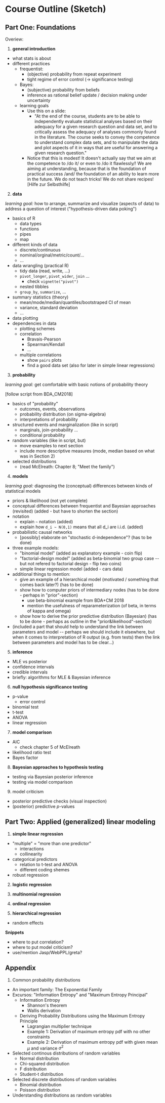 # Course Outline (Sketch)

## Part One: Foundations

Overiew:

1. **general introduction**

- what stats is about
- different practices
  - frequentist:
    - (objective) probability from repeat experiment
    - tight regime of error control (-> significance testing)
  - Bayes:
    - (subjective) probability from beliefs
    - inference as rational belief update / decision making under uncertainty
  - learning goals
    - Use this on a slide:
      - "At the end of the course, students are to be able to independently evaluate statistical analyses based on their adequacy for a given research question and data set, and to critically assess the adequacy of analyses commonly found in the literature. The course seeks to convey the competence to understand complex data sets, and to manipulate the data and plot aspects of it in ways that are useful for answering a given research question."
    - Notice that this is modest! It doesn't actually say that we aim at the competence to /do it/ or even to /do it flawlessly/! We are aiming at understanding, because that is the foundation of practical success /and/ the foundation of an ability to learn more in the future. We do not teach tricks! We do not share recipes! [Hilfe zur Selbsthilfe]

2. **data**

*learning goal:* how to arrange, summarize and visualize (aspects of data) to address a question of interest ("hypothesis-driven data poking")

- basics of R
  - data types
  - functions
  - pipes
  - map
- different kinds of data
  - discrete/continuous
  - nominal/orginal/metric/count/...
  - ...
- data wrangling (practical R)
  - tidy data (read, write, ...)
  - `pivot_longer`, `pivot_wider`, `join` ...
    - check `vignette("pivot")`
  - nested tibbles
  - `group_by`, `summarize`, ...
- summary statistics (theory)
  - mean/mode/median/quantiles/bootstraped CI of mean
  - variance, standard deviation
  - ...
- data plotting
- dependencies in data
  - plotting schemes
  - correlation
    - Bravais-Pearson
    - Spearman/Kendall
    - ...
  - multiple correlations
    - show `pairs` plots
    - find a good data set (also for later in simple linear regressions)
    
3. **probability**

*learning goal:* get comfortable with basic notions of probability theory

[follow script from BDA_CM2018]
- basics of "probability"
  - outcomes, events, observations
  - probability distribution (on sigma-algebra)
  - interpretations of probability
- structured events and marginalization (like in script)
  - marginals, join-probability ...
  - conditional probability
- random variables (like in script, but)
  - move examples to next section
  - include more descriptive measures (mode, median based on what was in Section 2)
- selected distributions
  - (read McElreath: Chapter 8; "Meet the family")

4. **models**

*learning goal:* diagnosing the (conceptual) differences between kinds of statistical models

- priors & likelihood (not yet complete)
- conceptual differences between frequentist and Bayesian approaches (revisited) (added - but have to shorten the section)
- notation
  - explain `~` notation (added)
  - explain how `d_i ~ N(0,1)` means that all d_i are i.i.d. (added)
- probabilistic causal networks
  - [possibly] elaborate on "stochastic d-independence"? (has to be done)
- three example models:
  - "binomial model" (added as explanatory example - coin flip)
  - "factorial-design model" (added as beta-binomial two group case -- but not refered to factorial design - flip two coins)
  - simple linear regression model (added - cars data)
- additional things to mention:
  - give an example of a hierarchical model (motivated / something that comes back later?) (has to be done)
  - show how to computer priors of intermediary nodes (has to be done - perhaps in "prior"-section)
    - use beta-binomial example from BDA+CM 2018
    - mention the usefulness of reparameterization (of beta, in terms of kappa and omega)
  - show how to derive the prior predictive distribution (Bayesian) (has to be done - perhaps as outline in the "prior&likelihood"-section)
- (included a part that should help to understand the link between parameters and model -- perhaps we should include it elsewhere, but when it comes to interpretation of R output (e.g. from tests) then the link between parameters and model has to be clear...)

5. **inference**

- MLE vs posterior
- confidence intervals
- credible intervals
- briefly: algorithms for MLE & Bayesian inference

6. **null hypothesis significance testing**

- p-value
  - error control
- binomial test 
- t-test
- ANOVA
- linear regression

7. **model comparison**

- AIC
  - check chapter 5 of McElreath
- likelihood ratio test
- Bayes factor

8. **Bayesian approaches to hypothesis testing**

- testing via Bayesian posterior inference
- testing via model comparison

9. model criticism

- posterior predictive checks (visual inspection)
- (posterior) predictive $p$-values

## Part Two: Applied (generalized) linear modeling

1. **simple linear regression**

- "multiple" = "more than one predictor"
  - interactions
  - collinearity
- categorical predictors
  - relation to t-test and ANOVA
  - different coding shemes
- robust regression

2. **logistic regression**

3. **multinomial regression**

4. **ordinal regression**
 
5. **hierarchical regression**

- random effects

**Snippets**

- where to put correlation?
- where to put model criticism?
- use/mention Jasp/WebPPL/greta?

 ## Appendix

1.  Common probability distributions

- An important family: The Exponential Family
- Excursos: "Information Entropy" and "Maximum Entropy Principal"
  - Information Entropy
    - Shannon's theorem
    - Wallis derivation
  - Deriving Probability Distributions using the Maximum Entropy Principle
    - Lagrangian multiplier technique
    - Example 1: Derivation of maximum entropy pdf with no other constraints
    - Example 2: Derivation of maximum entropy pdf with given mean $\mu$ and variance $\sigma^2$
- Selected continous distributions of random variables
  - Normal distribution
  - Chi-squared distribution
  - F distribution
  - Student-t distribution
- Selected discrete distributions of random variables
  - Binomial distribution
  - Poisson distribution
- Understanding distributions as random variables
